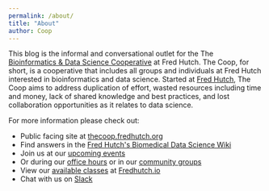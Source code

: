 ```yaml
---
permalink: /about/
title: "About"
author: Coop
---
```


This blog is the informal and conversational outlet for the The [Bioinformatics & Data Science Cooperative](https://research.fhcrc.org/coop/en.html) at Fred Hutch. The Coop, for short, is a cooperative that includes all groups and individuals at Fred Hutch interested in bioinformatics and data science. Started at [Fred Hutch](https://www.fredhutch.org/en.html), The Coop aims to address duplication of effort, wasted resources including time and money, lack of shared knowledge and best practices, and lost collaboration opportunities as it relates to data science.

For more information please check out:
- Public facing site at [thecoop.fredhutch.org](https://research.fhcrc.org/coop/en.html)
- Find answers in the [Fred Hutch's Biomedical Data Science Wiki](https://sciwiki.fredhutch.org/)
- Join us at our [upcoming events](https://research.fhcrc.org/coop/en/community/participate.html) 
- Or during our [office hours](https://sciwiki.fredhutch.org/scicomputing/reference_training/#office-hours) or in our [community groups](https://sciwiki.fredhutch.org/scicomputing/reference_training/#community-groups)
- View our [available classes](http://www.fredhutch.io/resources/) at [Fredhutch.io](http://www.fredhutch.io/)
- Chat with us on [Slack](https://fhbig.slack.com/) 
